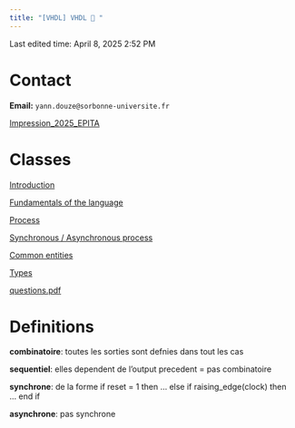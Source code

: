 ```yaml
---
title: "[VHDL] VHDL  "
---
```

Last edited time: April 8, 2025 2:52 PM

# Contact

**Email:** `yann.douze@sorbonne-universite.fr`

[](https://moodle.epita.fr/course/view.php?id=3989)

[Impression_2025_EPITA](https://dropsu.sorbonne-universite.fr/s/RWw4PoLZ3ttdmR8)

# Classes

[Introduction](VHDL/Introduction.md)

[Fundamentals of the language](VHDL/Fundamentals%20of%20the%20language.md)

[Process](VHDL/Process.md)

[Synchronous / Asynchronous process](VHDL/Synchronous%20Asynchronous%20process.md)

[Common entities](VHDL/Common%20entities.md)

[Types](VHDL/Types.md)

[questions.pdf](VHDL/questions.pdf)

# Definitions

**combinatoire**: toutes les sorties sont defnies dans tout les cas

**sequentiel**: elles dependent de l’output precedent = pas combinatoire

**synchrone**: de la forme if reset = 1 then … else if raising_edge(clock) then … end if

**asynchrone**: pas synchrone
